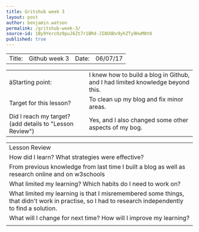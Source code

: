 ```yaml
---
title: Gritshub week 3
layout: post
author: benjamin.watson
permalink: /gritshub-week-3/
source-id: 1By9YercOz9puJ6Zt7r1BRd-JI8UODv9yhZTy9HuM0t0
published: true
---
```

<table>
  <tr>
    <td>Title:  </td>
    <td>Github week 3</td>
    <td> Date:  </td>
    <td>06/07/17</td>
  </tr>
</table>


<table>
  <tr>
    <td>äStarting point:</td>
    <td>I knew how to build a blog in Github, and I had limited knowledge beyond this.</td>
  </tr>
  <tr>
    <td>Target for this lesson?</td>
    <td>To clean up my blog and fix minor areas.</td>
  </tr>
  <tr>
    <td>Did I reach my target? 
(add details to "Lesson Review")</td>
    <td>Yes, and I also changed some other aspects of my bog.</td>
  </tr>
</table>


<table>
  <tr>
    <td>Lesson Review</td>
  </tr>
  <tr>
    <td>How did I learn? What strategies were effective? </td>
  </tr>
  <tr>
    <td>From previous knowledge from last time I built a blog as well as research online and on w3schools</td>
  </tr>
  <tr>
    <td>What limited my learning? Which habits do I need to work on? </td>
  </tr>
  <tr>
    <td>What limited my learning is that I misremembered some things, that didn't work in practise, so I had to research independently to find a solution.</td>
  </tr>
  <tr>
    <td>What will I change for next time? How will I improve my learning?</td>
  </tr>
  <tr>
    <td></td>
  </tr>
</table>


